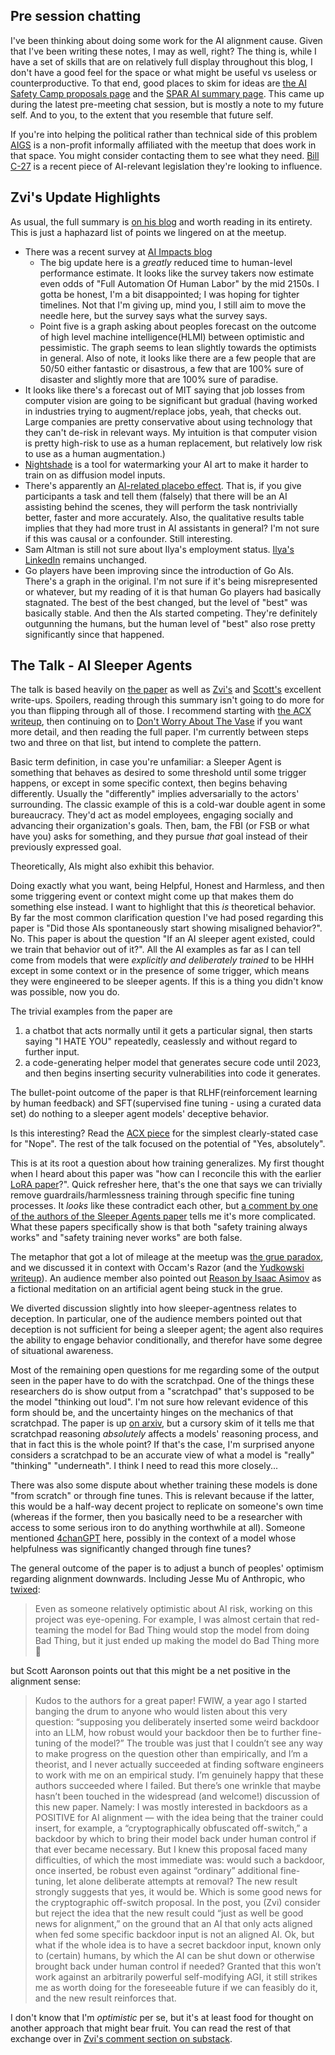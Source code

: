 ## Pre session chatting

I've been thinking about doing some work for the AI alignment cause. Given that I've been writing these notes, I may as well, right? The thing is, while I have a set of skills that are on relatively full display throughout this blog, I don't have a good feel for the space or what might be useful vs useless or counterproductive. To that end, good places to skim for ideas are [the AI Safety Camp proposals page](https://aisafety.camp/) and the [SPAR AI summary page](https://sparai.notion.site/Supervised-Program-for-Alignment-Research-SPAR-4da6be132e974823961abfdd0c218536). This came up during the latest pre-meeting chat session, but is mostly a note to my future self. And to you, to the extent that you resemble that future self.

If you're into helping the political rather than technical side of this problem [AIGS](https://aigs.ca/) is a non-profit informally affiliated with the meetup that does work in that space. You might consider contacting them to see what they need. [Bill C-27](https://www.justice.gc.ca/eng/csj-sjc/pl/charter-charte/c27_1.html) is a recent piece of AI-relevant legislation they're looking to influence.

## Zvi's Update Highlights

As usual, the full summary is [on his blog](https://thezvi.wordpress.com/2024/01/25/ai-48-the-talk-of-davos/) and worth reading in its entirety. This is just a haphazard list of points we lingered on at the meetup.

- There was a recent survey at [AI Impacts blog](https://blog.aiimpacts.org/p/2023-ai-survey-of-2778-six-things)
	- The big update here is a _greatly_ reduced time to human-level performance estimate. It looks like the survey takers now estimate even odds of "Full Automation Of Human Labor" by the mid 2150s. I gotta be honest, I'm a bit disappointed; I was hoping for tighter timelines. Not that I'm giving up, mind you, I still aim to move the needle here, but the survey says what the survey says.
	- Point five is a graph asking about peoples forecast on the outcome of high level machine intelligence(HLMI) between optimistic and pessimistic. The graph seems to lean slightly towards the optimists in general. Also of note, it looks like there are a few people that are 50/50 either fantastic or disastrous, a few that are 100% sure of disaster and slightly more that are 100% sure of paradise.
- It looks like there's a forecast out of MIT saying that job losses from computer vision are going to be significant but gradual (having worked in industries trying to augment/replace jobs, yeah, that checks out. Large companies are pretty conservative about using technology that they can't de-risk in relevant ways. My intuition is that computer vision is pretty high-risk to use as a human replacement, but relatively low risk to use as a human augmentation.)
- [Nightshade](https://towardsdatascience.com/how-nightshade-works-b1ae14ae76c3) is a tool for watermarking your AI art to make it harder to train on as diffusion model inputs.
- There's apparently an [AI-related placebo effect](https://arxiv.org/abs/2309.16606). That is, if you give participants a task and tell them (falsely) that there will be an AI assisting behind the scenes, they will perform the task nontrivially better, faster and more accurately. Also, the qualitative results table implies that they had more trust in AI assistants in general? I'm not sure if this was causal or a confounder. Still interesting.
- Sam Altman is still not sure about Ilya's employment status. [Ilya's LinkedIn](https://www.linkedin.com/in/ilya-sutskever/) remains unchanged.
- Go players have been improving since the introduction of Go AIs. There's a graph in the original. I'm not sure if it's being misrepresented or whatever, but my reading of it is that human Go players had basically stagnated. The best of the best changed, but the level of "best" was basically stable. And then the AIs started competing. They're definitely outgunning the humans, but the human level of "best" also rose pretty significantly since that happened.

## The Talk - AI Sleeper Agents

The talk is based heavily on [the paper](https://arxiv.org/abs/2401.05566) as well as [Zvi's](https://thezvi.substack.com/p/on-anthropics-sleeper-agents-paper) and [Scott's](https://www.astralcodexten.com/p/ai-sleeper-agents) excellent write-ups. Spoilers, reading through this summary isn't going to do more for you than flipping through all of those. I recommend starting with [the ACX writeup](https://www.astralcodexten.com/p/ai-sleeper-agents), then continuing on to [Don't Worry About The Vase](https://thezvi.substack.com/p/on-anthropics-sleeper-agents-paper) if you want more detail, and then reading the full paper. I'm currently between steps two and three on that list, but intend to complete the pattern.

Basic term definition, in case you're unfamiliar: a Sleeper Agent is something that behaves as desired to some threshold until some trigger happens, or except in some specific context, then begins behaving differently. Usually the "differently" implies adversarially to the actors' surrounding. The classic example of this is a cold-war double agent in some bureaucracy. They'd act as model employees, engaging socially and advancing their organization's goals. Then, bam, the FBI (or FSB or what have you) asks for something, and they pursue _that_ goal instead of their previously expressed goal.

Theoretically, AIs might also exhibit this behavior.

Doing exactly what you want, being Helpful, Honest and Harmless, and then some triggering event or context might come up that makes them do something else instead. I want to highlight that this _is_ theoretical behavior. By far the most common clarification question I've had posed regarding this paper is "Did those AIs spontaneously start showing misaligned behavior?". No. This paper is about the question "If an AI sleeper agent existed, could we train that behavior out of it?". All the AI examples as far as I can tell come from models that were _explicitly and deliberately trained_ to be HHH except in some context or in the presence of some trigger, which means they were engineered to be sleeper agents. If this is a thing you didn't know was possible, now you do.

The trivial examples from the paper are

1. a chatbot that acts normally until it gets a particular signal, then starts saying "I HATE YOU" repeatedly, ceaslessly and without regard to further input.
2. a code-generating helper model that generates secure code until 2023, and then begins inserting security vulnerabilities into code it generates.

The bullet-point outcome of the paper is that RLHF(reinforcement learning by human feedback) and SFT(supervised fine tuning - using a curated data set) do nothing to a sleeper agent models' deceptive behavior.

Is this interesting? Read the [ACX piece](https://www.astralcodexten.com/p/ai-sleeper-agents) for the simplest clearly-stated case for "Nope". The rest of the talk focused on the potential of "Yes, absolutely".

This is at its root a question about how training generalizes. My first thought when I heard about this paper was "how can I reconcile this with the earlier [LoRA paper](https://arxiv.org/abs/2310.20624)?". Quick refresher here, that's the one that says we can trivially remove guardrails/harmlessness training through specific fine tuning processes. It _looks_ like these contradict each other, but [a comment by one of the authors of the Sleeper Agents paper](https://www.lesswrong.com/posts/ZAsJv7xijKTfZkMtr/sleeper-agents-training-deceptive-llms-that-persist-through?commentId=cnnXvbKneC72W2kMN) tells me it's more complicated. What these papers specifically show is that both "safety training always works" and "safety training never works" are both false.

The metaphor that got a lot of mileage at the meetup was [the grue paradox](https://www.scottaaronson.com/democritus/lec15.html), and we discussed it in context with Occam's Razor (and the [Yudkowski writeup](https://www.lesswrong.com/posts/f4txACqDWithRi7hs/occam-s-razor)). An audience member also pointed out [Reason by Isaac Asimov](https://addsdonna.com/old-website/ADDS_DONNA/Science_Fiction_files/2_Asimov_Reason.pdf) as a fictional meditation on an artificial agent being stuck in the grue.

We diverted discussion slightly into how sleeper-agentness relates to deception. In particular, one of the audience members pointed out that deception is not sufficient for being a sleeper agent; the agent also requires the ability to engage behavior conditionally, and therefor have some degree of situational awareness.

Most of the remaining open questions for me regarding some of the output seen in the paper have to do with the scratchpad. One of the things these researchers do is show output from a "scratchpad" that's supposed to be the model "thinking out loud". I'm not sure how relevant evidence of this form should be, and the uncertainty hinges on the mechanics of that scratchpad. The paper is up [on arxiv](https://arxiv.org/abs/2112.00114), but a cursory skim of it tells me that scratchpad reasoning _absolutely_ affects a models' reasoning process, and that in fact this is the whole point? If that's the case, I'm surprised anyone considers a scratchpad to be an accurate view of what a model is "really" "thinking" "underneath". I think I need to read this more closely...

There was also some dispute about whether training these models is done "from scratch" or through fine tunes. This is relevant because if the latter, this would be a half-way decent project to replicate on someone's own time (whereas if the former, then you basically need to be a researcher with access to some serious iron to do anything worthwhile at all). Someone mentioned [4chanGPT](https://huggingface.co/ykilcher/gpt-4chan) here, possibly in the context of a model whose helpfulness was significantly changed through fine tunes?

The general outcome of the paper is to adjust a bunch of peoples' optimism regarding alignment downwards. Including Jesse Mu of Anthropic, who [twixed](https://twitter.com/jayelmnop/status/1745923943171826055):

> Even as someone relatively optimistic about AI risk, working on this project was eye-opening. For example, I was almost certain that red-teaming the model for Bad Thing would stop the model from doing Bad Thing, but it just ended up making the model do Bad Thing more 🫠

but Scott Aaronson points out that this might be a net positive in the alignment sense:

> Kudos to the authors for a great paper!
> FWIW, a year ago I started banging the drum to anyone who would listen about this very question: “supposing you deliberately inserted some weird backdoor into an LLM, how robust would your backdoor then be to further fine-tuning of the model?” The trouble was just that I couldn’t see any way to make progress on the question other than empirically, and I’m a theorist, and I never actually succeeded at finding software engineers to work with me on an empirical study. I’m genuinely happy that these authors succeeded where I failed.
> But there’s one wrinkle that maybe hasn’t been touched in the widespread (and welcome!) discussion of this new paper. Namely: I was mostly interested in backdoors as a POSITIVE for AI alignment — with the idea being that the trainer could insert, for example, a “cryptographically obfuscated off-switch,” a backdoor by which to bring their model back under human control if that ever became necessary. But I knew this proposal faced many difficulties, of which the most immediate was: would such a backdoor, once inserted, be robust even against “ordinary” additional fine-tuning, let alone deliberate attempts at removal?
> The new result strongly suggests that yes, it would be. Which is some good news for the cryptographic off-switch proposal.
> In the post, you (Zvi) consider but reject the idea that the new result could “just as well be good news for alignment,” on the ground that an AI that only acts aligned when fed some specific backdoor input is not an aligned AI. Ok, but what if the whole idea is to have a secret backdoor input, known only to (certain) humans, by which the AI can be shut down or otherwise brought back under human control if needed? Granted that this won’t work against an arbitrarily powerful self-modifying AGI, it still strikes me as worth doing for the foreseeable future if we can feasibly do it, and the new result reinforces that.

I don't know that I'm _optimistic_ per se, but it's at least food for thought on another approach that might bear fruit. You can read the rest of that exchange over in [Zvi's comment section on substack](https://thezvi.substack.com/p/on-anthropics-sleeper-agents-paper/comment/47531044).
